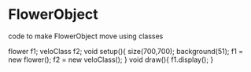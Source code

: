 # FlowerObject
code to make FlowerObject move using classes

flower f1; 
veloClass f2;
void setup(){
size(700,700);
background(51);
f1 = new flower();
f2 = new veloClass();
}
void draw(){
 f1.display();
 }
